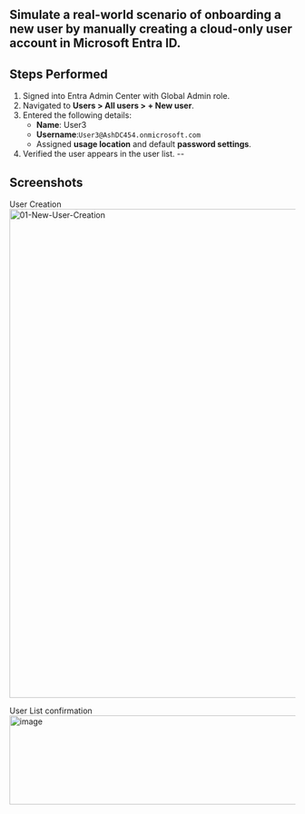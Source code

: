 

Simulate a real-world scenario of onboarding a new user by manually creating a cloud-only user account in Microsoft Entra ID.
--
## Steps Performed
1. Signed into Entra Admin Center with Global Admin role.
2. Navigated to **Users > All users > + New user**.
3. Entered the following details:
   - **Name**: User3
   - **Username**:`User3@AshDC454.onmicrosoft.com`
   - Assigned **usage location** and default **password settings**.
4. Verified the user appears in the user list.
--
## Screenshots

User Creation 
<img width="1675" height="862" alt="01-New-User-Creation" src="https://github.com/user-attachments/assets/85691cc9-4c7a-4a4e-adb2-27f651c1b9b7" />

User List confirmation
<img width="895" height="157" alt="image" src="https://github.com/user-attachments/assets/eb15dc35-0bc5-4d05-80ca-d77cc25024f0" />
